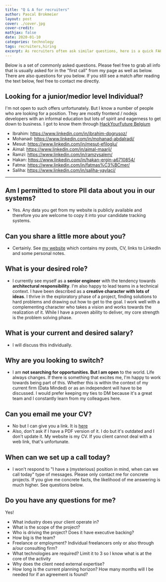 ```yaml
---
title: "Q & A for recruiters"
author: Pascal Brokmeier
layout: post
cover: ./cover.jpg
cover-credit: 
mathjax: false
date: 2020-01-10
categories: technology
tags: recruiters,hiring
excerpt: As recruiters often ask similar questions, here is a quick FAQ. Also a list of questions from my side which I expect to be answered in the follow-up.
---
```


Below is a set of commonly asked questions. Please feel free to grab all info that is usually asked for in the "first call" from my page as well as below. There are also questions for you below. If you still see a match after reading the text below, feel free to contact me directly. 


## Looking for a junior/medior level Individual?

I'm not open to such offers unfortunately. But I know a number of people who are looking
for a position. They are mostly frontend / nodejs developers with an informal education
but lots of spirit and eagerness to get down to business. I got to know them through
[HackYourFuture Belgium](https://hackyourfuture.be/)

- Ibrahim: https://www.linkedin.com/in/ibrahim-dogrusoz/
- Mohanad: https://www.linkedin.com/in/mohanad-abdalradi/
- Mesut: https://www.linkedin.com/in/mesut-efiloglu/
- Aimal: https://www.linkedin.com/in/aimal-maarij/
- Ramzi: https://www.linkedin.com/in/ramzysalem/
- Hakan: https://www.linkedin.com/in/hakan-ergin-a6710854/
- Fatma: https://www.linkedin.com/in/fatmas%C3%BCmer/
- Saliha: https://www.linkedin.com/in/saliha-yaylaci/

---

##  Am I permitted to store PII data about you in our systems?

- Yes. Any data you get from my website is publicly available and therefore you are
    welcome to copy it into your candidate tracking systems. 

##  Can you share a little more about you?

- Certainly. See [my website](pascalbrokmeier.de) which contains my posts, CV, links to LinkedIn and some personal notes. 

##  What is your desired role?

- I currently see myself as a **senior engineer** with the tendency towards **architectural responsibility**. I'm also happy to lead teams in a technical context. I have been described as a **creative character with lots of ideas**. I thrive in the exploratory phase of a project, finding solutions to hard problems and drawing out how to get to the goal. I work well with a complementing character who takes a vision and works towards the realization of it. While I have a proven ability to deliver, my core strength is the problem solving phase.

##  What is your current and desired salary?

- I will discuss this individually.

##  Why are you looking to switch?

- I am **not searching for opportunities. But I am open** to the world. Life always changes. If there is something that excites me, I'm happy to work towards being part of this. Whether this is within the context of my current firm (Data Minded) or as an independent will have to be discussed. I would prefer keeping my ties to DM because it's a great team and I constantly learn from my colleagues here. 

##  Can you email me your CV?

- No but I can give you a link. It is [here](https://pascalbrokmeier.de/about/)
- Also, don't ask if I have a PDF version of it. I do but it's outdated and I don't update it. My website is my CV. If you client cannot deal with a web link, that's unfortunate.


##  When can we set up a call today?


- I won't respond to "I have a (mysterious) position in mind, when can we call today" type of messages. Please only contact me for concrete projects. If you give me concrete facts, the likelihood of me answering is much higher. See questions below.


##  Do you have any questions for me?

Yes!

- What industry does your client operate in?
- What is the scope of the project? 
- Who is driving the project? Does it have executive backing?
- How big is the team?
- Freelance or employment? Individual freelancers only or also through a/our consulting firm?
- What technologies are required? Limit it to 3 so I know what is at the core of the activity
- Why does the client need external expertise? 
- How long is the current planning horizon? How many months will I be needed for if an agreement is found?
